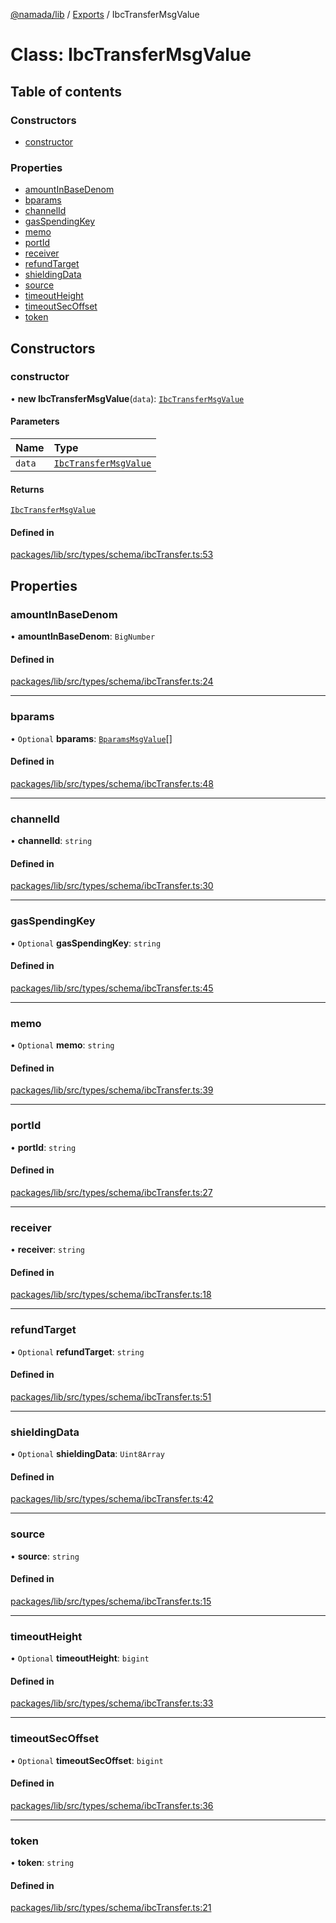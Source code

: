 [@namada/lib](../README.md) / [Exports](../modules.md) / IbcTransferMsgValue

# Class: IbcTransferMsgValue

## Table of contents

### Constructors

- [constructor](IbcTransferMsgValue.md#constructor)

### Properties

- [amountInBaseDenom](IbcTransferMsgValue.md#amountinbasedenom)
- [bparams](IbcTransferMsgValue.md#bparams)
- [channelId](IbcTransferMsgValue.md#channelid)
- [gasSpendingKey](IbcTransferMsgValue.md#gasspendingkey)
- [memo](IbcTransferMsgValue.md#memo)
- [portId](IbcTransferMsgValue.md#portid)
- [receiver](IbcTransferMsgValue.md#receiver)
- [refundTarget](IbcTransferMsgValue.md#refundtarget)
- [shieldingData](IbcTransferMsgValue.md#shieldingdata)
- [source](IbcTransferMsgValue.md#source)
- [timeoutHeight](IbcTransferMsgValue.md#timeoutheight)
- [timeoutSecOffset](IbcTransferMsgValue.md#timeoutsecoffset)
- [token](IbcTransferMsgValue.md#token)

## Constructors

### constructor

• **new IbcTransferMsgValue**(`data`): [`IbcTransferMsgValue`](IbcTransferMsgValue.md)

#### Parameters

| Name | Type |
| :------ | :------ |
| `data` | [`IbcTransferMsgValue`](IbcTransferMsgValue.md) |

#### Returns

[`IbcTransferMsgValue`](IbcTransferMsgValue.md)

#### Defined in

[packages/lib/src/types/schema/ibcTransfer.ts:53](https://github.com/namada-net/namada-sdkjs/blob/317e383a8ca213c3545ce431bc294c7340c765cd/packages/lib/src/types/schema/ibcTransfer.ts#L53)

## Properties

### amountInBaseDenom

• **amountInBaseDenom**: `BigNumber`

#### Defined in

[packages/lib/src/types/schema/ibcTransfer.ts:24](https://github.com/namada-net/namada-sdkjs/blob/317e383a8ca213c3545ce431bc294c7340c765cd/packages/lib/src/types/schema/ibcTransfer.ts#L24)

___

### bparams

• `Optional` **bparams**: [`BparamsMsgValue`](BparamsMsgValue.md)[]

#### Defined in

[packages/lib/src/types/schema/ibcTransfer.ts:48](https://github.com/namada-net/namada-sdkjs/blob/317e383a8ca213c3545ce431bc294c7340c765cd/packages/lib/src/types/schema/ibcTransfer.ts#L48)

___

### channelId

• **channelId**: `string`

#### Defined in

[packages/lib/src/types/schema/ibcTransfer.ts:30](https://github.com/namada-net/namada-sdkjs/blob/317e383a8ca213c3545ce431bc294c7340c765cd/packages/lib/src/types/schema/ibcTransfer.ts#L30)

___

### gasSpendingKey

• `Optional` **gasSpendingKey**: `string`

#### Defined in

[packages/lib/src/types/schema/ibcTransfer.ts:45](https://github.com/namada-net/namada-sdkjs/blob/317e383a8ca213c3545ce431bc294c7340c765cd/packages/lib/src/types/schema/ibcTransfer.ts#L45)

___

### memo

• `Optional` **memo**: `string`

#### Defined in

[packages/lib/src/types/schema/ibcTransfer.ts:39](https://github.com/namada-net/namada-sdkjs/blob/317e383a8ca213c3545ce431bc294c7340c765cd/packages/lib/src/types/schema/ibcTransfer.ts#L39)

___

### portId

• **portId**: `string`

#### Defined in

[packages/lib/src/types/schema/ibcTransfer.ts:27](https://github.com/namada-net/namada-sdkjs/blob/317e383a8ca213c3545ce431bc294c7340c765cd/packages/lib/src/types/schema/ibcTransfer.ts#L27)

___

### receiver

• **receiver**: `string`

#### Defined in

[packages/lib/src/types/schema/ibcTransfer.ts:18](https://github.com/namada-net/namada-sdkjs/blob/317e383a8ca213c3545ce431bc294c7340c765cd/packages/lib/src/types/schema/ibcTransfer.ts#L18)

___

### refundTarget

• `Optional` **refundTarget**: `string`

#### Defined in

[packages/lib/src/types/schema/ibcTransfer.ts:51](https://github.com/namada-net/namada-sdkjs/blob/317e383a8ca213c3545ce431bc294c7340c765cd/packages/lib/src/types/schema/ibcTransfer.ts#L51)

___

### shieldingData

• `Optional` **shieldingData**: `Uint8Array`

#### Defined in

[packages/lib/src/types/schema/ibcTransfer.ts:42](https://github.com/namada-net/namada-sdkjs/blob/317e383a8ca213c3545ce431bc294c7340c765cd/packages/lib/src/types/schema/ibcTransfer.ts#L42)

___

### source

• **source**: `string`

#### Defined in

[packages/lib/src/types/schema/ibcTransfer.ts:15](https://github.com/namada-net/namada-sdkjs/blob/317e383a8ca213c3545ce431bc294c7340c765cd/packages/lib/src/types/schema/ibcTransfer.ts#L15)

___

### timeoutHeight

• `Optional` **timeoutHeight**: `bigint`

#### Defined in

[packages/lib/src/types/schema/ibcTransfer.ts:33](https://github.com/namada-net/namada-sdkjs/blob/317e383a8ca213c3545ce431bc294c7340c765cd/packages/lib/src/types/schema/ibcTransfer.ts#L33)

___

### timeoutSecOffset

• `Optional` **timeoutSecOffset**: `bigint`

#### Defined in

[packages/lib/src/types/schema/ibcTransfer.ts:36](https://github.com/namada-net/namada-sdkjs/blob/317e383a8ca213c3545ce431bc294c7340c765cd/packages/lib/src/types/schema/ibcTransfer.ts#L36)

___

### token

• **token**: `string`

#### Defined in

[packages/lib/src/types/schema/ibcTransfer.ts:21](https://github.com/namada-net/namada-sdkjs/blob/317e383a8ca213c3545ce431bc294c7340c765cd/packages/lib/src/types/schema/ibcTransfer.ts#L21)
